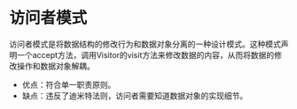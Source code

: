 # 访问者模式
访问者模式是将数据结构的修改行为和数据对象分离的一种设计模式。这种模式声明一个accept方法，调用Visitor的visit方法来修改数据的内容，从而将数据的修改操作和数据对象解耦。
+ 优点：符合单一职责原则。
+ 缺点：违反了迪米特法则，访问者需要知道数据对象的实现细节。
